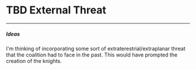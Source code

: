 # TBD External Threat

---
##### Ideas
I'm thinking of incorporating some sort of extraterestrial/extraplanar threat that the coalition had to face in the past. This would have prompted the creation of the knights.